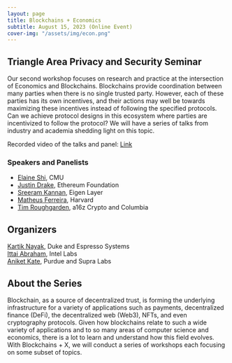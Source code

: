 ```yaml
---
layout: page
title: Blockchains + Economics
subtitle: August 15, 2023 (Online Event)
cover-img: "/assets/img/econ.png"
---
```


## Triangle Area Privacy and Security Seminar
    
Our second workshop focuses on research and practice at the intersection of Economics and Blockchains. Blockchains provide coordination between many parties when there is no single trusted party. However, each of these parties has its own incentives, and their actions may well be towards maximizing these incentives instead of following the specified protocols. Can we achieve protocol designs in this ecosystem where parties are incentivized to follow the protocol? We will have a series of talks from industry and academia shedding light on this topic.

Recorded video of the talks and panel: [Link](https://www.youtube.com/watch?v=AhoPt6SFHj4)

### Speakers and Panelists
- [Elaine Shi](http://elaineshi.com/), CMU
- [Justin Drake](https://twitter.com/drakefjustin?), Ethereum Foundation
- [Sreeram Kannan](https://www.eigenlayer.xyz/about), Eigen Layer
- [Matheus Ferreira](https://matheusvxf.github.io/), Harvard
- [Tim Roughgarden](https://timroughgarden.org/), a16z Crypto and Columbia

## Organizers

[Kartik Nayak](https://users.cs.duke.edu/~kartik/), Duke and Espresso Systems        
[Ittai Abraham](https://decentralizedthoughts.github.io/about-ittai/), Intel Labs        
[Aniket Kate](https://www.cs.purdue.edu/homes/akate/), Purdue and Supra Labs

## About the Series

Blockchain, as a source of decentralized trust, is forming the underlying infrastructure for a variety of applications such as payments, decentralized finance (DeFi), the decentralized web (Web3), NFTs, and even cryptography protocols. Given how blockchains relate to such a wide variety of applications and to so many areas of computer science and economics, there is a lot to learn and understand how this field evolves. With Blockchains + X, we will conduct a series of workshops each focusing on some subset of topics.
